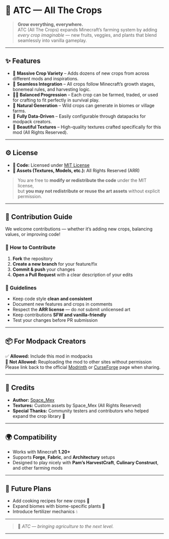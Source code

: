 # 🌾 ATC — All The Crops

> **Grow everything, everywhere.**  
> ATC (All The Crops) expands Minecraft’s farming system by adding *every crop imaginable* — new fruits, veggies, and plants that blend seamlessly into vanilla gameplay.

---

## ✨ Features

- 🥕 **Massive Crop Variety** – Adds dozens of new crops from across different mods and inspirations.
- 🌱 **Seamless Integration** – All crops follow Minecraft’s growth stages, bonemeal rules, and harvesting logic.
- 🧑‍🌾 **Balanced Progression** – Each crop can be farmed, traded, or used for crafting to fit perfectly in survival play.
- 🏡 **Natural Generation** – Wild crops can generate in biomes or village farms.
- 🌽 **Fully Data-Driven** – Easily configurable through datapacks for modpack creators.
- 🎨 **Beautiful Textures** – High-quality textures crafted specifically for this mod (All Rights Reserved).

---

## ⚙️ License

- **🧠 Code:** Licensed under [MIT License](LICENSE)
- **🎨 Assets (Textures, Models, etc.):** All Rights Reserved (ARR)

> You are free to **modify or redistribute the code** under the MIT license,  
> but **you may not redistribute or reuse the art assets** without explicit permission.

---

## 🤝 Contribution Guide

We welcome contributions — whether it’s adding new crops, balancing values, or improving code!

### 🧩 How to Contribute
1. **Fork** the repository
2. **Create a new branch** for your feature/fix
3. **Commit & push** your changes
4. **Open a Pull Request** with a clear description of your edits

### 🧠 Guidelines
- Keep code style **clean and consistent**
- Document new features and crops in comments
- Respect the **ARR license** — do *not* submit unlicensed art
- Keep contributions **SFW and vanilla-friendly**
- Test your changes before PR submission

---

## 📦 For Modpack Creators

✅ **Allowed:** Include this mod in modpacks  
🚫 **Not Allowed:** Reuploading the mod to other sites without permission  
Please link back to the official [Modrinth](#) or [CurseForge](#) page when sharing.

---

## 💬 Credits

- **Author:** [Space_Mex](https://github.com/spacemex)
- **Textures:** Custom assets by Space_Mex (All Rights Reserved)
- **Special Thanks:** Community testers and contributors who helped expand the crop library 🌻

---

## 🌍 Compatibility

- Works with Minecraft **1.20+**
- Supports **Forge**, **Fabric**, and **Architectury** setups
- Designed to play nicely with **Pam’s HarvestCraft**, **Culinary Construct**, and other farming mods

---

## 🧺 Future Plans

- Add cooking recipes for new crops 🥘
- Expand biomes with biome-specific plants 🌾
- Introduce fertilizer mechanics 💧

---

> 🌱 *ATC — bringing agriculture to the next level.*

---
